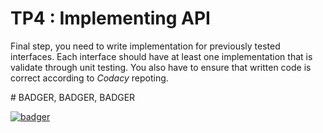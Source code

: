 # TP4 : Implementing API

Final step, you need to write implementation for previously tested interfaces. Each interface
should have at least one implementation that is validate through unit testing. You also have
to ensure that written code is correct according to *Codacy* repoting.

# BADGER, BADGER, BADGER

[![badger](http://img.youtube.com/vi/EIyixC9NsLI/0.jpg)](http://www.youtube.com/watch?v=EIyixC9NsLI)

